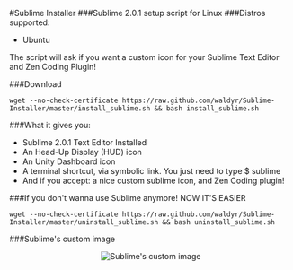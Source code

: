 #Sublime Installer
###Sublime 2.0.1 setup script for Linux
###Distros supported:
 * Ubuntu

The script will ask if you want a custom icon for your Sublime Text Editor and Zen Coding Plugin!

###Download
````
wget --no-check-certificate https://raw.github.com/waldyr/Sublime-Installer/master/install_sublime.sh && bash install_sublime.sh
````

###What it gives you:
  * Sublime 2.0.1 Text Editor Installed
  * An Head-Up Display (HUD) icon
  * An Unity Dashboard icon
  * A terminal shortcut, via symbolic link. You just need to type $ sublime
  * And if you accept: a nice custom sublime icon, and Zen Coding plugin!

###If you don't wanna use Sublime anymore! NOW IT'S EASIER
````
wget --no-check-certificate https://raw.github.com/waldyr/Sublime-Installer/master/uninstall_sublime.sh && bash uninstall_sublime.sh
````

###Sublime's custom image
<p align="center">
  <img src="https://github.com/waldyr/Sublime-Installer/blob/master/sublime_text.png?raw=true" alt="Sublime's custom image"/>
</p>
